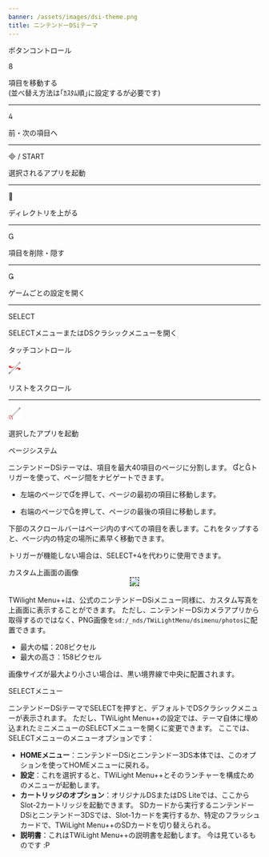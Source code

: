 ```yaml
---
banner: /assets/images/dsi-theme.png
title: ニンテンドーDSiテーマ
---
```


<div id="button-controls" class="section-title">ボタンコントロール</div>
<div class="section-body">
    <div class="button-action-group">
        <p class="button-action button">&#xE079;</p>
        <p class="button-action-text">項目を移動する<br>(並べ替え方法は｢ｶｽﾀﾑ順｣に設定するが必要です)</p>
    </div>
    <hr>
    <div class="button-action-group">
        <p class="button-action button">&#xE07E;</p>
        <p class="button-action-text">前・次の項目へ</p>
    </div>
    <hr>
    <div class="button-action-group">
        <p class="button-action"><span class="button">&#xE000; /</span> START</p>
        <p class="button-action-text">選択されるアプリを起動</p>
    </div>
    <hr>
    <div class="button-action-group">
        <p class="button-action button">&#xE001;</p>
        <p class="button-action-text">ディレクトリを上がる</p>
    </div>
    <hr>
    <div class="button-action-group">
        <p class="button-action button">&#xE002;</p>
        <p class="button-action-text">項目を削除・隠す</p>
    </div>
    <hr>
    <div class="button-action-group">
        <p class="button-action button">&#xE003;</p>
        <p class="button-action-text">ゲームごとの設定を開く</p>
    </div>
    <hr>
    <div class="button-action-group">
        <p class="button-action">SELECT</p>
        <p class="button-action-text">SELECTメニューまたはDSクラシックメニューを開く</p>
    </div>
</div>

<div id="touch-controls" class="section-title">タッチコントロール</div>
<div class="section-body">
    <div class="button-action-group">
        <p class="button-action"><img src="/assets/images/left-right.png"></p>
        <p class="button-action-text">リストをスクロール</p>
    </div>
    <hr>
    <div class="button-action-group">
        <p class="button-action"><img src="/assets/images/tap.png"></p>
        <p class="button-action-text">選択したアプリを起動</p>
    </div>
    <!-- <hr>
    <div>
        <p>
            If the Sort Method is set to "Custom", you can drag the icon up to move it.
        </p>
    </div> -->
</div>

<div id="page-system" class="section-title">ページシステム</div>
<div class="section-body">
    <p>
        ニンテンドーDSiテーマは、項目を最大40項目のページに分割します。 &#xE004;と&#xE005;トリガーを使って、ページ間をナビゲートできます。
    </p>
    <ul>
        <li><p>左端のページで&#xE004;を押して、ページの最初の項目に移動します。</p></li>
        <li><p>右端のページで&#xE005;を押して、ページの最後の項目に移動します。</p></li>
    </ul>
    <p>
        下部のスクロールバーはページ内のすべての項目を表します。これをタップすると、ページ内の特定の場所に素早く移動できます。
    </p>
    <p>
        トリガーが機能しない場合は、SELECT+&#xE07E;を代わりに使用できます。
    </p>
</div>

<div id="custom-top-screen-image" class="section-title">カスタム上画面の画像</div>
<div class="section-body">
    <div style="text-align: center;"><img style="border-color: black; border-width: 1px; border-style: dashed;" src="https://raw.githubusercontent.com/DS-Homebrew/TWiLightMenu/master/romsel_dsimenutheme/nitrofiles/languages/{{ page.collection }}/photo_default.png"></div>
    <p>TWilight Menu++は、公式のニンテンドーDSiメニュー同様に、カスタム写真を上画面に表示することができます。 ただし、ニンテンドーDSiカメラアプリから取得するのではなく、PNG画像を<code class="language-plaintext wrap">sd:/_nds/TWiLightMenu/dsimenu/photos</code>に配置できます。</p>
    <ul>
        <li>最大の幅：208ピクセル</li>
        <li>最大の高さ：158ピクセル</li>
    </ul>
    <p>画像サイズが最大より小さい場合は、黒い境界線で中央に配置されます。</p>
</div>

<div id="select-menu" class="section-title">SELECTメニュー</div>
<div class="section-body">
    <p>
        ニンテンドーDSiテーマでSELECTを押すと、デフォルトでDSクラシックメニューが表示されます。 ただし、TWiLight Menu++の設定では、テーマ自体に埋め込まれたミニメニューのSELECTメニューを開くに変更できます。 ここでは、SELECTメニューのメニューオプションです：
    </p>
    <ul>
        <li><strong>HOMEメニュー</strong>：ニンテンドーDSiとニンテンドー3DS本体では、このオプションを使ってHOMEメニューに戻れる。</li>
        <li><strong>設定</strong>：これを選択すると、TWiLight Menu++とそのランチャーを構成ためのメニューが起動します。</li>
        <li><strong>カートリッジのオプション</strong>：オリジナルDSまたはDS Liteでは、ここからSlot-2カートリッジを起動できます。 SDカードから実行するニンテンドーDSiとニンテンドー3DSでは、Slot-1カードを実行するか、特定のフラッシュカードで、TWiLight Menu++のSDカードを切り替えられる。</li>
        <li><strong>説明書</strong>：これはTWiLight Menu++の説明書を起動します。 今は見ているものです :P</li>
    </ul>
</div>
